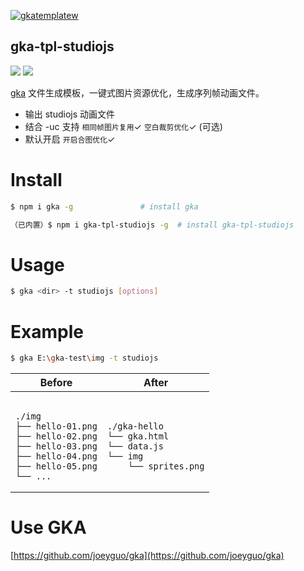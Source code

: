 [![gkatemplatew](https://user-images.githubusercontent.com/10385585/28489021-a9cc83aa-6eea-11e7-8c1b-4bb326bb9fe9.png)](https://github.com/joeyguo/gka)

## gka-tpl-studiojs

<a href="https://www.npmjs.org/package/gka-tpl-studiojs"><img src="https://img.shields.io/npm/v/gka-tpl-canvas.svg?style=flat"></a>
<a href="https://github.com/joeyguo/gka-tpl-studiojs#license"><img src="https://img.shields.io/badge/license-MIT-blue.svg"></a>

[gka](https://github.com/joeyguo/gka) 文件生成模板，一键式图片资源优化，生成序列帧动画文件。

- 输出 studiojs 动画文件
- 结合 -uc 支持 `相同帧图片复用`✓ `空白裁剪优化`✓ (可选) 
- 默认开启 `开启合图优化`✓

# Install

```sh
$ npm i gka -g               # install gka

（已内置）$ npm i gka-tpl-studiojs -g  # install gka-tpl-studiojs
```

# Usage

```sh
$ gka <dir> -t studiojs [options]
```

# Example

```sh
$ gka E:\gka-test\img -t studiojs
```

<table>
    <thead>
        <tr><th>Before</th><th>After</th></tr>
    </thead>
    <tbody>
        <tr>
            <td><pre><code>
./img
├── hello-01.png
├── hello-02.png
├── hello-03.png
├── hello-04.png
├── hello-05.png
└── ...
</code></pre></td>
<td><pre><code>
./gka-hello
└── gka.html
└── data.js
└── img
    └── sprites.png
</code></pre></td>
        </tr>
    </tbody>
</table>

# Use GKA

[https://github.com/joeyguo/gka](https://github.com/joeyguo/gka)

